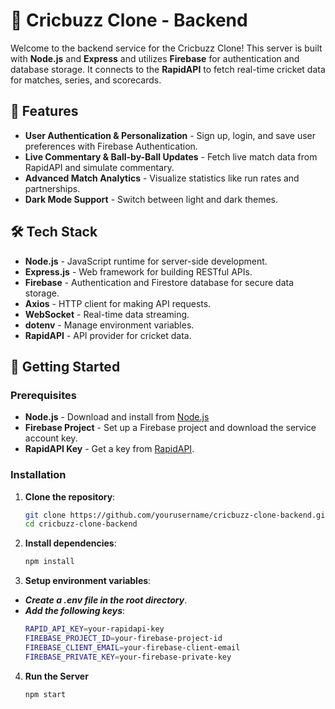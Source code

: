 # 🏏 Cricbuzz Clone - Backend

Welcome to the backend service for the Cricbuzz Clone! This server is built with **Node.js** and **Express** and utilizes **Firebase** for authentication and database storage. It connects to the **RapidAPI** to fetch real-time cricket data for matches, series, and scorecards. 

## 🌟 Features

- **User Authentication & Personalization** - Sign up, login, and save user preferences with Firebase Authentication.
- **Live Commentary & Ball-by-Ball Updates** - Fetch live match data from RapidAPI and simulate commentary.
- **Advanced Match Analytics** - Visualize statistics like run rates and partnerships.
- **Dark Mode Support** - Switch between light and dark themes.

## 🛠️ Tech Stack

- **Node.js** - JavaScript runtime for server-side development.
- **Express.js** - Web framework for building RESTful APIs.
- **Firebase** - Authentication and Firestore database for secure data storage.
- **Axios** - HTTP client for making API requests.
- **WebSocket** - Real-time data streaming.
- **dotenv** - Manage environment variables.
- **RapidAPI** - API provider for cricket data.

## 🚀 Getting Started

### Prerequisites

- **Node.js** - Download and install from [Node.js](https://nodejs.org/)
- **Firebase Project** - Set up a Firebase project and download the service account key.
- **RapidAPI Key** - Get a key from [RapidAPI](https://rapidapi.com/).

### Installation

1. **Clone the repository**:
   ```bash
   git clone https://github.com/yourusername/cricbuzz-clone-backend.git
   cd cricbuzz-clone-backend


2. **Install dependencies**:
    ```bash
    npm install

3. **Setup environment variables**:
- ***Create a .env file in the root directory***.
- ***Add the following keys***:
    ```bash
    RAPID_API_KEY=your-rapidapi-key
    FIREBASE_PROJECT_ID=your-firebase-project-id
    FIREBASE_CLIENT_EMAIL=your-firebase-client-email
    FIREBASE_PRIVATE_KEY=your-firebase-private-key

4. **Run the Server**
    ```bash
    npm start

